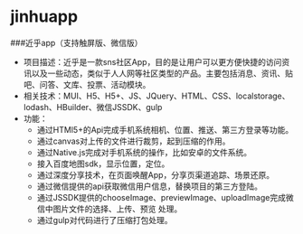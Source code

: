 # jinhuapp
###近乎app（支持触屏版、微信版）

* 项目描述：近乎是一款sns社区App，目的是让用户可以更方便快捷的访问资讯以及一些动态，类似于人人网等社区类型的产品。主要包括消息、资讯、贴吧、问答、文库、投票、活动模块。
* 相关技术：MUI、H5、H5+、JS、JQuery、HTML、CSS、localstorage、lodash、HBuilder、微信JSSDK、gulp
* 功能：
    * 通过HTMl5+的Api完成手机系统相机、位置、推送、第三方登录等功能。
    * 通过canvas对上传的文件进行裁剪，起到压缩的作用。
    * 通过Native.js完成对手机系统的操作，比如安卓的文件系统。
    * 接入百度地图sdk，显示位置，定位。
    * 通过深度分享技术，在页面唤醒App，分享页渠道追踪、场景还原。
    * 通过微信提供的api获取微信用户信息，替换项目的第三方登陆。
    * 通过JSSDK提供的chooseImage、previewImage、uploadImage完成微信中图片文件的选择、上传、预览
    处理。
    * 通过gulp对代码进行了压缩打包处理。


